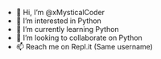 - 👋 Hi, I’m @xMysticalCoder
- 👀 I’m interested in Python
- 🌱 I’m currently learning Python
- 💞️ I’m looking to collaborate on Python
- 📫 Reach me on Repl.it (Same username)

<!---
xMysticalCoder/xMysticalCoder is a ✨ special ✨ repository because its `README.md` (this file) appears on your GitHub profile.
You can click the Preview link to take a look at your changes.
--->
